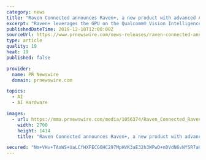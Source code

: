 ```yaml
---
category: news
title: "Raven Connected announces Raven+, a new product with advanced AI capabilities to protect drivers and passengers"
excerpt: "Raven+ leverages the GPU on the Qualcomm® Vision Intelligence Platform based on the Qualcomm® APQ8056 chip and Qualcomm® AI Engine to provide improved power efficiency and AI performance. Raven+ cameras incorporate Mapbox's Vision SDK to perform road-facing AI and simultaneously detect and encode roadway events. The Vision SDK detects ..."
publishedDateTime: 2019-12-18T12:00:00Z
sourceUrl: https://www.prnewswire.com/news-releases/raven-connected-announces-raven-a-new-product-with-advanced-ai-capabilities-to-protect-drivers-and-passengers-300976417.html
type: article
quality: 19
heat: 19
published: false

provider:
  name: PR Newswire
  domain: prnewswire.com

topics:
  - AI
  - AI Hardware

images:
  - url: https://mma.prnewswire.com/media/1056374/Raven_Connected_Raven_Connected_announces_Raven___a_new_product.jpg?p=facebook
    width: 2700
    height: 1414
    title: "Raven Connected announces Raven+, a new product with advanced AI capabilities to protect drivers and passengers"

secured: "Nm+VHv+TAoWS+UaLCfHXFECG6HC297MpHVK3aE32h3WPwD+nDVdN6vNYSR7aKUqCY0K36K/Uk1Hbz5bESkfHbz8GKamAR7/HddWB03pMASLvD4LAyKXPl6CsNozGdrEIw21ZKUUVny8aH6NhARkfigh/6R18iRdhukpDuuhQFlPE+CSo7neBNW4beEghZKO90bHXXt5P6iFnLxK1Rzx5UGLUIwEiheGHtmnPYAYoB+vBpPSKPnSEGywhfz1Gd2Px8AOJqZAxcVK8eQ1BV7O5jQ==;WWhDsIqfSHw+3Z2tk4bk8g=="
---
```


